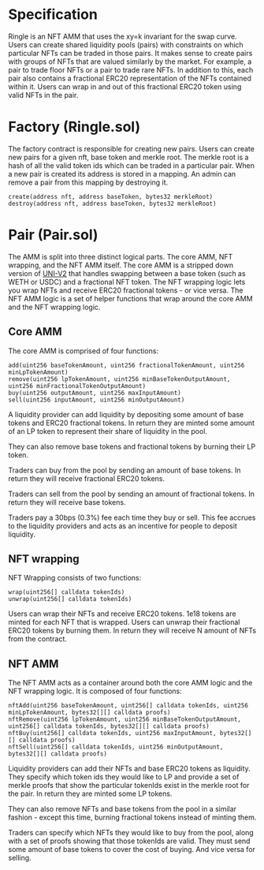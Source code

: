 # Specification

Ringle is an NFT AMM that uses the xy=k invariant for the swap curve.
Users can create shared liquidity pools (pairs) with constraints on which particular NFTs can be traded in those pairs. It makes sense to create pairs with groups of NFTs that are valued similarly by the market. For example, a pair to trade floor NFTs or a pair to trade rare NFTs.
In addition to this, each pair also contains a fractional ERC20 representation of the NFTs contained within it.
Users can wrap in and out of this fractional ERC20 token using valid NFTs in the pair.

# Factory (Ringle.sol)

The factory contract is responsible for creating new pairs.
Users can create new pairs for a given nft, base token and merkle root.
The merkle root is a hash of all the valid token ids which can be traded in a particular pair.
When a new pair is created its address is stored in a mapping.
An admin can remove a pair from this mapping by destroying it.

```solidity
create(address nft, address baseToken, bytes32 merkleRoot)
destroy(address nft, address baseToken, bytes32 merkleRoot)
```

# Pair (Pair.sol)

The AMM is split into three distinct logical parts. The core AMM, NFT wrapping, and the NFT AMM itself. The core AMM is a stripped down version of [UNI-V2](https://github.com/Uniswap/v2-core) that handles swapping between a base token (such as WETH or USDC) and a fractional NFT token. The NFT wrapping logic lets you wrap NFTs and receive ERC20 fractional tokens - or vice versa. The NFT AMM logic is a set of helper functions that wrap around the core AMM and the NFT wrapping logic.

## Core AMM

The core AMM is comprised of four functions:

```solidity
add(uint256 baseTokenAmount, uint256 fractionalTokenAmount, uint256 minLpTokenAmount)
remove(uint256 lpTokenAmount, uint256 minBaseTokenOutputAmount, uint256 minFractionalTokenOutputAmount)
buy(uint256 outputAmount, uint256 maxInputAmount)
sell(uint256 inputAmount, uint256 minOutputAmount)
```

A liquidity provider can add liquidity by depositing some amount of base tokens and ERC20 fractional tokens.
In return they are minted some amount of an LP token to represent their share of liquidity in the pool.

They can also remove base tokens and fractional tokens by burning their LP token.

Traders can buy from the pool by sending an amount of base tokens. In return they will receive fractional ERC20 tokens.

Traders can sell from the pool by sending an amount of fractional tokens. In return they will receive base tokens.

Traders pay a 30bps (0.3%) fee each time they buy or sell. This fee accrues to the liquidity providers and acts as an incentive for people to deposit liquidity.

## NFT wrapping

NFT Wrapping consists of two functions:

```
wrap(uint256[] calldata tokenIds)
unwrap(uint256[] calldata tokenIds)
```

Users can wrap their NFTs and receive ERC20 tokens. 1e18 tokens are minted for each NFT that is wrapped.
Users can unwrap their fractional ERC20 tokens by burning them. In return they will receive N amount of NFTs from the contract.

## NFT AMM

The NFT AMM acts as a container around both the core AMM logic and the NFT wrapping logic.
It is composed of four functions:

```
nftAdd(uint256 baseTokenAmount, uint256[] calldata tokenIds, uint256 minLpTokenAmount, bytes32[][] calldata proofs)
nftRemove(uint256 lpTokenAmount, uint256 minBaseTokenOutputAmount, uint256[] calldata tokenIds, bytes32[][] calldata proofs)
nftBuy(uint256[] calldata tokenIds, uint256 maxInputAmount, bytes32[][] calldata proofs)
nftSell(uint256[] calldata tokenIds, uint256 minOutputAmount, bytes32[][] calldata proofs)
```

Liquidity providers can add their NFTs and base ERC20 tokens as liquidity. They specify which token ids they would like to LP and provide a set of merkle proofs that show the particular tokenIds exist in the merkle root for the pair. In return they are minted some LP tokens.

They can also remove NFTs and base tokens from the pool in a similar fashion - except this time, burning fractional tokens instead of minting them.

Traders can specify which NFTs they would like to buy from the pool, along with a set of proofs showing that those tokenIds are valid. They must send some amount of base tokens to cover the cost of buying. And vice versa for selling.